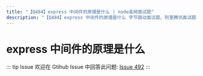 ```yaml
---
title: "【Q484】express 中间件的原理是什么 | node高频面试题"
description: "【Q484】express 中间件的原理是什么 字节跳动面试题、阿里腾讯面试题、美团小米面试题。"
---
```


# express 中间件的原理是什么

::: tip Issue
欢迎在 Gtihub Issue 中回答此问题: [Issue 492](https://github.com/shfshanyue/Daily-Question/issues/492)
:::
